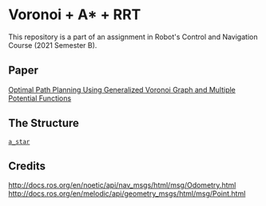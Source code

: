 # Voronoi + A* + RRT

This repository is a part of an assignment in
Robot's Control and Navigation Course (2021 Semester B).

## Paper

[Optimal Path Planning Using Generalized Voronoi Graph and Multiple Potential Functions](https://ieeexplore.ieee.org/document/8948325)

## The Structure

[`a_star`](/a_star)

## Credits

http://docs.ros.org/en/noetic/api/nav_msgs/html/msg/Odometry.html
http://docs.ros.org/en/melodic/api/geometry_msgs/html/msg/Point.html




